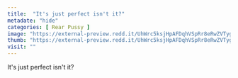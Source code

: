 ```yaml
---
title:  "It's just perfect isn't it?"
metadate: "hide"
categories: [ Rear Pussy ]
image: "https://external-preview.redd.it/UhWrc5ksjHpAFDqhVSpRr8eRwZVTygokvi380nX3b_k.jpg?auto=webp&s=985a25e06373eb3f39fdd2c66d21e2df1087011e"
thumb: "https://external-preview.redd.it/UhWrc5ksjHpAFDqhVSpRr8eRwZVTygokvi380nX3b_k.jpg?width=1080&crop=smart&auto=webp&s=bbe1627a0f961b43226f4ec0371daf0cd739895d"
visit: ""
---
```

It's just perfect isn't it?
